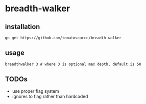 # breadth-walker

## installation

`go get https://github.com/tomatosource/breadth-walker`

## usage

`breadthwalker 3 # where 3 is optional max depth, default is 50`

## TODOs

- use proper flag system
- ignores to flag rather than hardcoded


